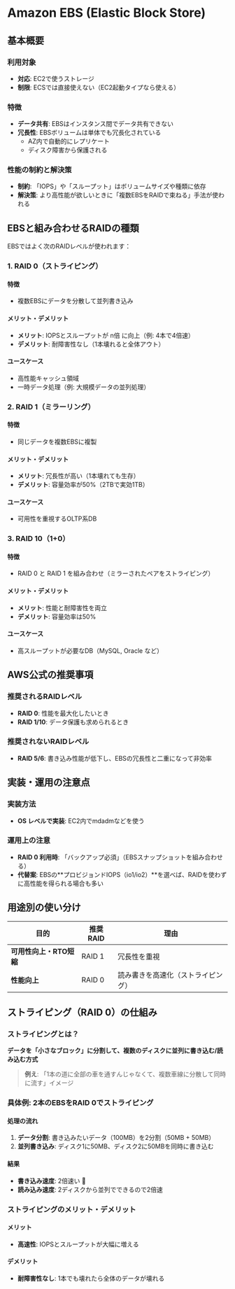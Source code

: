 # Amazon EBS (Elastic Block Store)

## 基本概要

### 利用対象
- **対応**: EC2で使うストレージ
- **制限**: ECSでは直接使えない（EC2起動タイプなら使える）

### 特徴
- **データ共有**: EBSはインスタンス間でデータ共有できない
- **冗長性**: EBSボリュームは単体でも冗長化されている
  - AZ内で自動的にレプリケート
  - ディスク障害から保護される

### 性能の制約と解決策
- **制約**: 「IOPS」や「スループット」はボリュームサイズや種類に依存
- **解決策**: より高性能が欲しいときに「複数EBSをRAIDで束ねる」手法が使われる

## EBSと組み合わせるRAIDの種類

EBSではよく次のRAIDレベルが使われます：

### 1. RAID 0（ストライピング）

#### 特徴
- 複数EBSにデータを分散して並列書き込み

#### メリット・デメリット
- **メリット**: IOPSとスループットが n倍 に向上（例: 4本で4倍速）
- **デメリット**: 耐障害性なし（1本壊れると全体アウト）

#### ユースケース
- 高性能キャッシュ領域
- 一時データ処理（例: 大規模データの並列処理）

### 2. RAID 1（ミラーリング）

#### 特徴
- 同じデータを複数EBSに複製

#### メリット・デメリット
- **メリット**: 冗長性が高い（1本壊れても生存）
- **デメリット**: 容量効率が50%（2TBで実効1TB）

#### ユースケース
- 可用性を重視するOLTP系DB

### 3. RAID 10（1+0）

#### 特徴
- RAID 0 と RAID 1 を組み合わせ（ミラーされたペアをストライピング）

#### メリット・デメリット
- **メリット**: 性能と耐障害性を両立
- **デメリット**: 容量効率は50%

#### ユースケース
- 高スループットが必要なDB（MySQL, Oracle など）

## AWS公式の推奨事項

### 推奨されるRAIDレベル
- **RAID 0**: 性能を最大化したいとき
- **RAID 1/10**: データ保護も求められるとき

### 推奨されないRAIDレベル
- **RAID 5/6**: 書き込み性能が低下し、EBSの冗長性と二重になって非効率

## 実装・運用の注意点

### 実装方法
- **OS レベルで実装**: EC2内でmdadmなどを使う

### 運用上の注意
- **RAID 0 利用時**: 「バックアップ必須」（EBSスナップショットを組み合わせる）
- **代替案**: EBSの**プロビジョンドIOPS（io1/io2）**を選べば、RAIDを使わずに高性能を得られる場合も多い

## 用途別の使い分け

| 目的 | 推奨RAID | 理由 |
|------|----------|------|
| **可用性向上・RTO短縮** | RAID 1 | 冗長性を重視 |
| **性能向上** | RAID 0 | 読み書きを高速化（ストライピング） |

## ストライピング（RAID 0）の仕組み

### ストライピングとは？

**データを「小さなブロック」に分割して、複数のディスクに並列に書き込む/読み込む方式**

> **例え**: 「1本の道に全部の車を通すんじゃなくて、複数車線に分散して同時に流す」イメージ

### 具体例: 2本のEBSをRAID 0でストライピング

#### 処理の流れ
1. **データ分割**: 書き込みたいデータ（100MB）を2分割（50MB + 50MB）
2. **並列書き込み**: ディスク1に50MB、ディスク2に50MBを同時に書き込む

#### 結果
- **書き込み速度**: 2倍速い 🚀
- **読み込み速度**: 2ディスクから並列でできるので2倍速

### ストライピングのメリット・デメリット

#### メリット
- **高速性**: IOPSとスループットが大幅に増える

#### デメリット
- **耐障害性なし**: 1本でも壊れたら全体のデータが壊れる